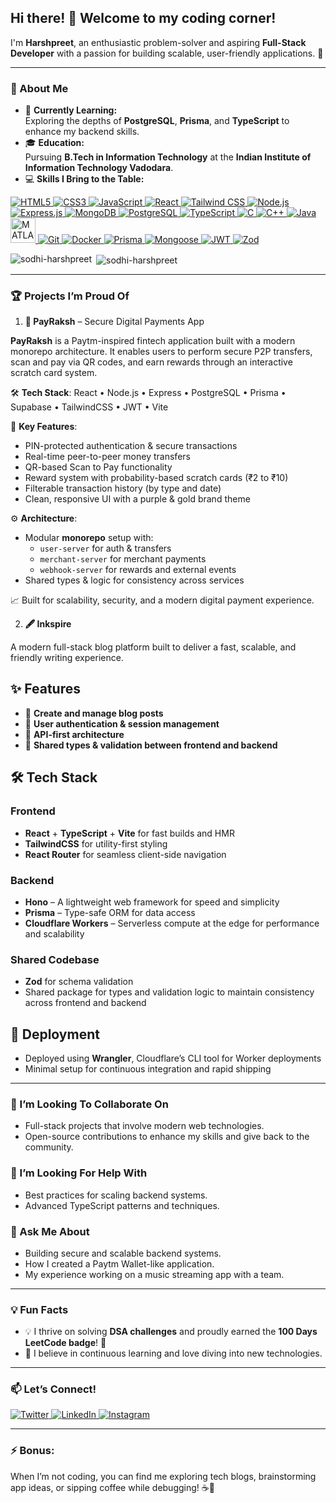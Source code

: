 ## Hi there! 👋 Welcome to my coding corner!  

I'm **Harshpreet**, an enthusiastic problem-solver and aspiring **Full-Stack Developer** with a passion for building scalable, user-friendly applications. 🚀  

---

### 🌟 About Me  
- 🌱 **Currently Learning:**  
  Exploring the depths of **PostgreSQL**, **Prisma**, and **TypeScript** to enhance my backend skills.
- 🎓 **Education:**  
  Pursuing **B.Tech in Information Technology** at the **Indian Institute of Information Technology Vadodara**.  
- 💻 **Skills I Bring to the Table:**  

<p align="left">
  <!-- Frontend -->
  <a href="https://developer.mozilla.org/en-US/docs/Web/HTML">
    <img src="https://img.icons8.com/color/48/000000/html-5.png" alt="HTML5" />
  </a>
  <a href="https://developer.mozilla.org/en-US/docs/Web/CSS">
    <img src="https://img.icons8.com/color/48/000000/css3.png" alt="CSS3" />
  </a>
  <a href="https://developer.mozilla.org/en-US/docs/Web/JavaScript">
    <img src="https://img.icons8.com/color/48/000000/javascript--v1.png" alt="JavaScript" />
  </a>
  <a href="https://reactjs.org/">
    <img src="https://img.icons8.com/color/48/000000/react-native.png" alt="React" />
  </a>
  <a href="https://tailwindcss.com/">
    <img src="https://img.icons8.com/color/48/000000/tailwindcss.png" alt="Tailwind CSS" />
  </a>
  
  <!-- Backend -->
  <a href="https://nodejs.org/">
    <img src="https://img.icons8.com/color/48/000000/nodejs.png" alt="Node.js" />
  </a>
  <a href="https://expressjs.com/">
    <img src="https://img.icons8.com/color/48/000000/express.png" alt="Express.js" />
  </a>
  <a href="https://www.mongodb.com/">
    <img src="https://img.icons8.com/color/48/000000/mongodb.png" alt="MongoDB" />
  </a>
  <a href="https://www.postgresql.org/">
    <img src="https://img.icons8.com/color/48/000000/postgreesql.png" alt="PostgreSQL" />
  </a>
  <a href="https://www.typescriptlang.org/">
    <img src="https://img.icons8.com/color/48/000000/typescript.png" alt="TypeScript" />
  </a>
  
  <!-- C, C++, Java, MATLAB -->
  <a href="https://en.wikipedia.org/wiki/C_(programming_language)">
    <img src="https://img.icons8.com/color/48/000000/c-programming.png" alt="C" />
  </a>
  <a href="https://en.wikipedia.org/wiki/C%2B%2B">
    <img src="https://img.icons8.com/color/48/000000/c-plus-plus-logo.png" alt="C++" />
  </a>
   <a href="https://docs.oracle.com/en/java/" target="_blank">
    <img src="https://img.icons8.com/color/48/000000/java-coffee-cup-logo.png" alt="Java" />
   </a>
    <a href="https://www.mathworks.com/help/matlab/" target="_blank">
    <img src="https://camo.githubusercontent.com/3588919a3653169677dc926eb819687aa9803162f421737d636056f25d1e49c5/68747470733a2f2f75706c6f61642e77696b696d656469612e6f72672f77696b6970656469612f636f6d6d6f6e732f322f32312f4d61746c61625f4c6f676f2e706e67" alt="MATLAB" width="40" />
  </a>
  
  <!-- Tools -->
  <a href="https://git-scm.com/">
    <img src="https://img.icons8.com/color/48/000000/git.png" alt="Git" />
  </a>
  <a href="https://www.docker.com/">
    <img src="https://img.icons8.com/color/48/000000/docker.png" alt="Docker" />
  </a>
  
  <!-- Prisma, Mongoose, JWT, Zod -->
  <a href="https://www.prisma.io/">
    <img src="https://img.shields.io/badge/Prisma-2D3748?style=flat&logo=prisma&logoColor=white" alt="Prisma" />
  </a>
  <a href="https://mongoosejs.com/">
    <img src="https://img.shields.io/badge/Mongoose-880000?style=flat&logoColor=white" alt="Mongoose" />
  </a>
  <a href="https://jwt.io/">
    <img src="https://img.shields.io/badge/JWT-000000?style=flat&logo=json-web-tokens&logoColor=white" alt="JWT" />
  </a>
  <a href="https://zod.dev/">
    <img src="https://img.shields.io/badge/Zod-3178C6?style=flat&logoColor=white" alt="Zod" />
  </a>
</p>
<p><img align="left" src="https://github-readme-stats.vercel.app/api/top-langs?username=sodhi-harshpreet&show_icons=true&locale=en&layout=compact" alt="sodhi-harshpreet" /></p>

<p>&nbsp;<img align="center" src="https://github-readme-stats.vercel.app/api?username=sodhi-harshpreet&show_icons=true&locale=en" alt="sodhi-harshpreet" /></p>

---

### 🏆 Projects I’m Proud Of  
1. **💸 PayRaksh** – Secure Digital Payments App

**PayRaksh** is a Paytm-inspired fintech application built with a modern monorepo architecture. It enables users to perform secure P2P transfers, scan and pay via QR codes, and earn rewards through an interactive scratch card system.

🛠️ **Tech Stack**: React • Node.js • Express • PostgreSQL • Prisma • Supabase • TailwindCSS • JWT • Vite

🔐 **Key Features**:
- PIN-protected authentication & secure transactions
- Real-time peer-to-peer money transfers
- QR-based Scan to Pay functionality
- Reward system with probability-based scratch cards (₹2 to ₹10)
- Filterable transaction history (by type and date)
- Clean, responsive UI with a purple & gold brand theme

⚙️ **Architecture**:
- Modular **monorepo** setup with:
  - `user-server` for auth & transfers
  - `merchant-server` for merchant payments
  - `webhook-server` for rewards and external events
- Shared types & logic for consistency across services

📈 Built for scalability, security, and a modern digital payment experience.
 

2. **🖋️ Inkspire**

A modern full-stack blog platform built to deliver a fast, scalable, and friendly writing experience.

## ✨ Features

- 📝 **Create and manage blog posts**
- 🔐 **User authentication & session management**
- 🔄 **API-first architecture**
- 🔄 **Shared types & validation between frontend and backend**

## 🛠️ Tech Stack

### Frontend

- **React** + **TypeScript** + **Vite** for fast builds and HMR
- **TailwindCSS** for utility-first styling
- **React Router** for seamless client-side navigation

### Backend

- **Hono** – A lightweight web framework for speed and simplicity
- **Prisma** – Type-safe ORM for data access
- **Cloudflare Workers** – Serverless compute at the edge for performance and scalability

### Shared Codebase

- **Zod** for schema validation
- Shared package for types and validation logic to maintain consistency across frontend and backend

## 🚀 Deployment

- Deployed using **Wrangler**, Cloudflare’s CLI tool for Worker deployments
- Minimal setup for continuous integration and rapid shipping

 

---

### 🤝 I’m Looking To Collaborate On  
- Full-stack projects that involve modern web technologies.  
- Open-source contributions to enhance my skills and give back to the community.  

### 🤔 I’m Looking For Help With  
- Best practices for scaling backend systems.  
- Advanced TypeScript patterns and techniques.  

### 💬 Ask Me About  
- Building secure and scalable backend systems.  
- How I created a Paytm Wallet-like application.  
- My experience working on a music streaming app with a team.  

---

### 💡 Fun Facts  
- 💡 I thrive on solving **DSA challenges** and proudly earned the **100 Days LeetCode badge**! 🏅  
- 🎯 I believe in continuous learning and love diving into new technologies.  

---

### 📫 Let’s Connect!  
<p align="left">
  <a href="https://twitter.com/" target="_blank">
    <img src="https://img.icons8.com/color/48/000000/twitter--v1.png" alt="Twitter" />
  </a>
  <a href="https://www.linkedin.com/in/harshpreet-singh-sodhi-12280927b/" target="_blank">
    <img src="https://img.icons8.com/color/48/000000/linkedin.png" alt="LinkedIn" />
  </a>
  <a href="https://www.instagram.com/harshpreet_sodhi/?hl=en" target="_blank">
    <img src="https://img.icons8.com/color/48/000000/instagram-new.png" alt="Instagram" />
  </a>
</p>

---

### ⚡ Bonus:  
When I’m not coding, you can find me exploring tech blogs, brainstorming app ideas, or sipping coffee while debugging! ☕🐛  
